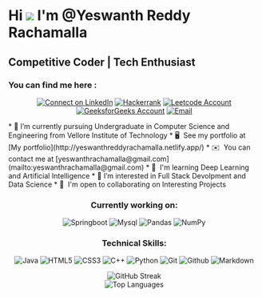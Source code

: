 
Hi ![](https://user-images.githubusercontent.com/18350557/176309783-0785949b-9127-417c-8b55-ab5a4333674e.gif)  I'm @Yeswanth Reddy Rachamalla
=================================================================================================================================================

Competitive Coder | Tech Enthusiast 
-----------------------------------------


<h3 align="Left"> You can find me here : </h3>

<p align="Center">
    <a href="https://www.linkedin.com/in/yeswanth-reddy-rachamalla"><img title="Connect on LinkedIn" src="https://img.shields.io/badge/LinkedIn-0077B5?style=for-the-badge&logo=linkedin&logoColor=white"/></a>
    <a href="https://www.hackerrank.com/YeswanthReddy1"><img title="Hackerrank" src="https://img.shields.io/badge/-Hackerrank-2EC866?style=for-the-badge&logo=HackerRank&logoColor=white"/></a>
    <a href="https://leetcode.com/YeswanthReddy/"><img title="Leetcode Account" src="https://img.shields.io/badge/LeetCode-000000?style=for-the-badge&logo=LeetCode&logoColor=#d16c06"/></a>
    <a href="https://www.geeksforgeeks.org/user/yeswanthrachamalla/"><img title="GeeksforGeeks Account" src="https://img.shields.io/badge/GeeksforGeeks-5c5c5c?style=for-the-badge&logo=geeksforgeeks&logoColor=white"/></a>
    <a href="mailto:yeswanthrachamalla@gmail.com"><img title="Email" src="https://img.shields.io/badge/Gmail-D14836?style=for-the-badge&logo=gmail&logoColor=white"/></a>
</p> 
*   🌱 I’m currently pursuing Undergraduate in Computer Science and Engineering from Vellore Institute of Technology
*   🖥️  See my portfolio at [My portfolio](http://yeswanthreddyrachamalla.netlify.app/)
*   ✉️  You can contact me at [yeswanthrachamalla@gmail.com](mailto:yeswanthrachamalla@gmail.com)
*   🧠  I'm learning Deep Learning and Artificial Intelligence
*   👀  I’m interested in Full Stack Devolpment and Data Science
*   🤝  I'm open to collaborating on Interesting Projects


<h3 align="center"> Currently working on: </h3>

<p align = "center">
   <img alt="Springboot" src="https://img.shields.io/badge/SpringBoot-6DB33F?style=flat-square&logo=Spring&logoColor=white"/>
   <img alt="Mysql" src="https://shields.io/badge/MySQL-lightgrey?logo=mysql&style=plastic&logoColor=white&labelColor=blue"/>
   <img alt="Pandas" src="https://img.shields.io/badge/pandas%20-%23150458.svg?&style=for-the-badge&logo=pandas&logoColor=white" />
   <img alt="NumPy" src="https://img.shields.io/badge/numpy%20-%23013243.svg?&style=for-the-badge&logo=numpy&logoColor=white" />
</p>

<h3 align="center"> Technical Skills: </h3>

<p align = "center">
   <img alt="Java" src="https://img.shields.io/badge/java%20-%23ED8B00.svg?style=for-the-badge&logo=java&logoColor=white"/>
   <img alt="HTML5" src="https://img.shields.io/badge/html%20-%23E34F26.svg?&style=for-the-badge&logo=html5&logoColor=white"/>
   <img alt="CSS3" src="https://img.shields.io/badge/css3%20-%231572B6.svg?&style=for-the-badge&logo=css3&logoColor=white"/>
   <img alt="C++" src="https://img.shields.io/badge/c++%20-%2300599C.svg?&style=for-the-badge&logo=c%2B%2B&ogoColor=white"/>
   <img alt="Python" src="https://img.shields.io/badge/python-3670A0?style=for-the-badge&logo=python&logoColor=ffdd54"/>
   <img alt="Git" src="https://img.shields.io/badge/git%20-%23F05033.svg?&style=for-the-badge&logo=git&logoColor=white"/>
   <img alt="Github" src="https://img.shields.io/badge/github-%23121011.svg?style=for-the-badge&logo=github&logoColor=white"/>
   <img alt="Markdown" src="https://img.shields.io/badge/markdown-%23000000.svg?style=for-the-badge&logo=markdown&logoColor=white"/>
</p>



  
<div align="center">
  <img src="https://github-readme-streak-stats.herokuapp.com?user=RachamallaYeswanthReddy&theme=dark&hide_border=true" alt="GitHub Streak">
  <br>
  <img src="https://github-readme-stats.vercel.app/api/top-langs/?username=RachamallaYeswanthReddy&layout=compact&theme=vision-friendly-dark" alt="Top Languages">
</div>

